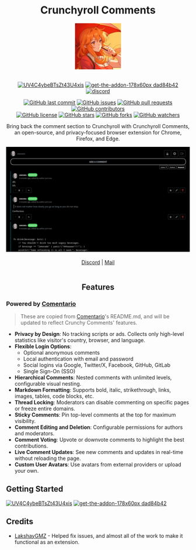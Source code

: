 <div align="center">

<h1 style="border-bottom: none">
    <b>Crunchyroll Comments</b>
    <br>
</h1>
<a href="images/HimeComments.jpeg">
    <img alt="Crunchyroll Comments logo" src="images/HimeComments.jpeg" style="width: 25%; height: auto; max-width: 300px; max-height: 300px">
</a>
<br/>
<br/>

[![UV4C4ybeBTsZt43U4xis](https://github.com/user-attachments/assets/6a6c5caa-f384-4201-bc2e-023bfd7687c4)](https://chromewebstore.google.com/detail/crunchy-comments/feapmagcaclnifojeninfmpdedbiafdd?authuser=0&hl=en)
[![get-the-addon-178x60px dad84b42](https://github.com/user-attachments/assets/fe67e707-37c3-40d4-b04d-0526018930f6)](https://addons.mozilla.org/en-US/firefox/addon/crunchy-comments-uwu/)
<a href="https://discord.gg/a3bCfxxt"><img src="https://cdn.prod.website-files.com/6257adef93867e50d84d30e2/636e0b5493894cf60b300587_full_logo_white_RGB.svg" alt="discord" width="200" height="60"/></a>

[![GitHub last commit](https://img.shields.io/github/last-commit/martian0x80/CrunchyComments)](https://github.com/martian0x80/CrunchyComments/commits/master)
[![GitHub issues](https://img.shields.io/github/issues/martian0x80/CrunchyComments)](https://github.com/martian0x80/CrunchyComments/issues)
[![GitHub pull requests](https://img.shields.io/github/issues-pr/martian0x80/CrunchyComments)](https://github.com/martian0x80/CrunchyComments/pulls)
[![GitHub contributors](https://img.shields.io/github/contributors/martian0x80/CrunchyComments)](https://github.com/martian0x80/CrunchyComments/graphs/contributors)<br/>
[![GitHub license](https://img.shields.io/github/license/martian0x80/CrunchyComments)](https://github.com/martian0x80/CrunchyComments/blob/master/LICENSE)
[![GitHub stars](https://img.shields.io/github/stars/martian0x80/CrunchyComments)](https://github.com/martian0x80/CrunchyComments/stargazers)
[![GitHub forks](https://img.shields.io/github/forks/martian0x80/CrunchyComments)](https://github.com/martian0x80/CrunchyComments/network)
[![GitHub watchers](https://img.shields.io/github/watchers/martian0x80/CrunchyComments)](https://github.com/martian0x80/CrunchyComments/watchers)

<p align="center">
  Bring back the comment section to Crunchyroll with Crunchyroll Comments, an open-source, and privacy-focused browser extension for Chrome, Firefox, and Edge.
</p>
<a href="images/ss.png">
    <img alt="Crunchyroll Comments screenshot" src="images/ss.png" style="width: 100%; height: auto; max-width: 1000px; max-height: 1000px">
</a>
</div>

<br/>

<div align="center">
    <a href="https://discord.gg/a3bCfxxt">Discord</a> |
    <a href="mailto:nevergonnaletyoudown@proxiedmail.com">Mail</a>
</div>
<br/>


<div align="center">
    <h2 style="font-weight: bold">
        Features
    </h2>
</div>


### Powered by [Comentario](https://gitlab.com/comentario/comentario)

> These are copied from [Comentario](https://gitlab.com/comentario/comentario)'s README.md, and will be updated to reflect Crunchy Comments' features.

- **Privacy by Design**: No tracking scripts or ads. Collects only high-level statistics like visitor's country, browser, and language.
- **Flexible Login Options**:
  - Optional anonymous comments
  - Local authentication with email and password
  - Social logins via Google, Twitter/X, Facebook, GitHub, GitLab
  - Single Sign-On (SSO)
- **Hierarchical Comments**: Nested comments with unlimited levels, configurable visual nesting.
- **Markdown Formatting**: Supports bold, italic, strikethrough, links, images, tables, code blocks, etc.
- **Thread Locking**: Moderators can disable commenting on specific pages or freeze entire domains.
- **Sticky Comments**: Pin top-level comments at the top for maximum visibility.
- **Comment Editing and Deletion**: Configurable permissions for authors and moderators.
- **Comment Voting**: Upvote or downvote comments to highlight the best contributions.
- **Live Comment Updates**: See new comments and updates in real-time without reloading the page.
- **Custom User Avatars**: Use avatars from external providers or upload your own.

## Getting Started

[![UV4C4ybeBTsZt43U4xis](https://github.com/user-attachments/assets/6a6c5caa-f384-4201-bc2e-023bfd7687c4)](https://chromewebstore.google.com/detail/crunchy-comments/feapmagcaclnifojeninfmpdedbiafdd?authuser=0&hl=en)
[![get-the-addon-178x60px dad84b42](https://github.com/user-attachments/assets/fe67e707-37c3-40d4-b04d-0526018930f6)](https://addons.mozilla.org/en-US/firefox/addon/crunchy-comments-uwu/)

## Credits
- [LakshayGMZ](https://github.com/lakshayGMZ/) - Helped fix issues, and almost all of the work to make it functional as an extension.
